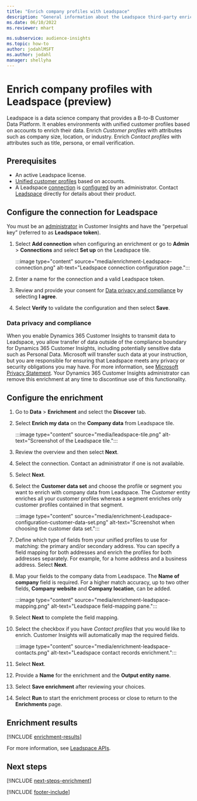 ```yaml
---
title: "Enrich company profiles with Leadspace"
description: "General information about the Leadspace third-party enrichment."
ms.date: 06/10/2022
ms.reviewer: mhart

ms.subservice: audience-insights
ms.topic: how-to
author: jodahlMSFT
ms.author: jodahl
manager: shellyha
---
```


# Enrich company profiles with Leadspace (preview)

Leadspace is a data science company that provides a B-to-B Customer Data Platform. It enables environments with unified customer profiles based on accounts to enrich their data. Enrich *Customer profiles* with attributes such as company size, location, or industry. Enrich *Contact profiles* with attributes such as title, persona, or email verification.

## Prerequisites

- An active Leadspace license.
- [Unified customer profiles](customer-profiles.md) based on accounts.
- A Leadspace [connection](connections.md) is [configured](#configure-the-connection-for-leadspace) by an administrator. Contact [Leadspace](https://www.leadspace.com/leadspace-microsoft-dynamics-365/) directly for details about their product.

## Configure the connection for Leadspace

You must be an [administrator](permissions.md#admin) in Customer Insights and have the “perpetual key” (referred to as **Leadspace token**).

1. Select **Add connection** when configuring an enrichment or go to **Admin** > **Connections** and select **Set up** on the Leadspace tile.

   :::image type="content" source="media/enrichment-Leadspace-connection.png" alt-text="Leadspace connection configuration page.":::

1. Enter a name for the connection and a valid Leadspace token.

1. Review and provide your consent for [Data privacy and compliance](#data-privacy-and-compliance) by selecting **I agree**.

1. Select **Verify** to validate the configuration and then select **Save**.

### Data privacy and compliance

When you enable Dynamics 365 Customer Insights to transmit data to Leadspace, you allow transfer of data outside of the compliance boundary for Dynamics 365 Customer Insights, including potentially sensitive data such as Personal Data. Microsoft will transfer such data at your instruction, but you are responsible for ensuring that Leadspace meets any privacy or security obligations you may have. For more information, see [Microsoft Privacy Statement](https://go.microsoft.com/fwlink/?linkid=396732).
Your Dynamics 365 Customer Insights administrator can remove this enrichment at any time to discontinue use of this functionality.

## Configure the enrichment

1. Go to **Data** > **Enrichment** and select the **Discover** tab.

1. Select **Enrich my data** on the **Company data** from Leadspace tile.

   :::image type="content" source="media/leadspace-tile.png" alt-text="Screenshot of the Leadspace tile.":::

1. Review the overview and then select **Next**.

1. Select the connection. Contact an administrator if one is not available.

1. Select **Next**.

1. Select the **Customer data set**  and choose the profile or segment you want to enrich with company data from Leadspace. The *Customer* entity enriches all your customer profiles whereas a segment enriches only customer profiles contained in that segment.

    :::image type="content" source="media/enrichment-Leadspace-configuration-customer-data-set.png" alt-text="Screenshot when choosing the customer data set.":::

1. Define which type of fields from your unified profiles to use for matching: the primary and/or secondary address. You can specify a field mapping for both addresses and enrich the profiles for both addresses separately. For example, for a home address and a business address. Select **Next**.

1. Map your fields to the company data from Leadspace. The **Name of company** field is required. For a higher match accuracy, up to two other fields, **Company website** and **Company location**, can be added.

   :::image type="content" source="media/enrichment-leadspace-mapping.png" alt-text="Leadspace field-mapping pane.":::

1. Select **Next** to complete the field mapping.

1. Select the checkbox if you have *Contact profiles* that you would like to enrich. Customer Insights will automatically map the required fields.

   :::image type="content" source="media/enrichment-leadspace-contacts.png" alt-text="Leadspace contact records enrichment.":::

1. Select **Next**.

1. Provide a **Name** for the enrichment and the **Output entity name**.

1. Select **Save enrichment** after reviewing your choices.

1. Select **Run** to start the enrichment process or close to return to the **Enrichments** page.

## Enrichment results

[!INCLUDE [enrichment-results](includes/enrichment-results.md)]

For more information, see [Leadspace APIs](https://support.leadspace.com/hc/en-us/sections/201997649-API).

## Next steps

[!INCLUDE [next-steps-enrichment](includes/next-steps-enrichment.md)]

[!INCLUDE [footer-include](includes/footer-banner.md)]
